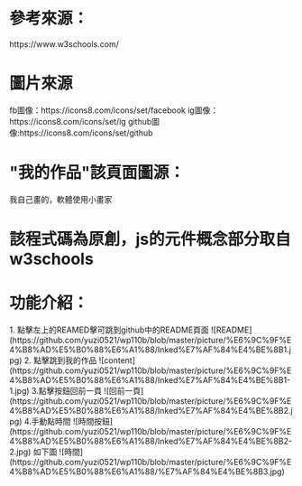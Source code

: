 <h1>參考來源：</h1>
    https://www.w3schools.com/
    
<h1>圖片來源</h1>
    fb圖像：https://icons8.com/icons/set/facebook
    ig圖像：https://icons8.com/icons/set/ig
    github圖像:https://icons8.com/icons/set/github  
    
 <h1>"我的作品"該頁面圖源：</h1>
    我自己畫的，軟體使用小畫家
 <h1>該程式碼為原創，js的元件概念部分取自w3schools</h1>  
 
<h1>功能介紹：</h1>  
    1. 點擊左上的REAMED擊可跳到github中的README頁面  
    ![README] (https://github.com/yuzi0521/wp110b/blob/master/picture/%E6%9C%9F%E4%B8%AD%E5%B0%88%E6%A1%88/Inked%E7%AF%84%E4%BE%8B1.jpg)    
    2. 點擊跳到我的作品    
    ![content] (https://github.com/yuzi0521/wp110b/blob/master/picture/%E6%9C%9F%E4%B8%AD%E5%B0%88%E6%A1%88/Inked%E7%AF%84%E4%BE%8B1-1.jpg)
    3.點擊按鈕回前一頁    
    ![回前一頁] (https://github.com/yuzi0521/wp110b/blob/master/picture/%E6%9C%9F%E4%B8%AD%E5%B0%88%E6%A1%88/Inked%E7%AF%84%E4%BE%8B2.jpg)
    4.手動點時間    
    ![時間按鈕] (https://github.com/yuzi0521/wp110b/blob/master/picture/%E6%9C%9F%E4%B8%AD%E5%B0%88%E6%A1%88/Inked%E7%AF%84%E4%BE%8B2-2.jpg)
    如下圖  
    ![時間] (https://github.com/yuzi0521/wp110b/blob/master/picture/%E6%9C%9F%E4%B8%AD%E5%B0%88%E6%A1%88/%E7%AF%84%E4%BE%8B3.jpg)
